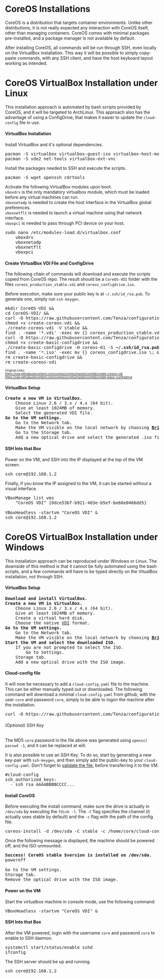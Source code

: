 # CoreOS Installations

CoreOS is a distribution that targets container environments. Unlike other distributions, it is not really expected any interaction with CoreOS itself, other than managing containers. CoreOS comes with minimal packages pre-installed, and a package manager is not available by default. 

After installing CoreOS, all commands will be run through SSH, even locally on the VirtualBox installation. This way it will be possible to simply copy-paste commands, with any SSH client, and have the host keyboard layout working as intended. 

# CoreOS VirtualBox Installation under Linux

This installation approach is automated by bash scripts provided by CoreOS, and it will be targeted to ArchLinux. This approach also has the advantage of using a ConfigDrive, that makes it easier to update the `cloud-config` file in use.

#### VirtualBox Installation

Install VirtualBox and it's optional dependencies.

<pre>
pacman -S virtualbox virtualbox-guest-iso virtualbox-host-modules-arch virtualbox-guest-utils
pacman -S vde2 net-tools virtualbox-ext-vnc
</pre>

Install the packages needed to SSH and execute the scripts.

<pre>
pacman -S wget openssh cdrtools
</pre>

Activate the following VirtualBox modules upon boot.  
`vboxdrv` is the only mandatory virtualbox module, which must be loaded before any virtual machines can run.  
`vboxnetadp` is needed to create the host interface in the VirtualBox global preferences.  
`vboxnetflt` is needed to launch a virtual machine using that network interface.  
`vboxpci` is needed to pass through PCI device on your host.  

<pre>
sudo nano /etc/modules-load.d/virtualbox.conf
    vboxdrv
    vboxnetadp
    vboxnetflt
    vboxpci
</pre>

#### Create VirtualBox VDI File and ConfigDrive

The following chain of commands will download and execute the scripts copied from CoreOS repo. The result should be a `CoreOS-VDI` folder with the files `coreos_production_stable.vdi` and `coreos_configdrive.iso`.

Before execution, make sure your public key is at `~/.ssh/id_rsa.pub`. To generate one, simply run `ssh-keygen`.

<pre>
mkdir CoreOS-VDI &&
cd CoreOS-VDI/ &&
curl -O https://raw.githubusercontent.com/Tenza/configurations/master/CoreOS%20DevOps/create-coreos-vdi &&
chmod +x create-coreos-vdi &&
./create-coreos-vdi -V stable &&
find . -name '*.vdi' -exec mv {} coreos_production_stable.vdi \; &&
curl -O https://raw.githubusercontent.com/Tenza/configurations/master/CoreOS%20DevOps/create-basic-configdrive &&
chmod +x create-basic-configdrive &&
./create-basic-configdrive -H coreos-01 -S <b>~/.ssh/id_rsa.pub</b> &&
find . -name '*.iso' -exec mv {} coreos_configdrive.iso \; &&
rm create-basic-configdrive &&
rm create-coreos-vdi
</pre>

<sub><sup>
Original Links:  
https://raw.githubusercontent.com/coreos/scripts/master/contrib/create-coreos-vdi  
https://raw.githubusercontent.com/coreos/scripts/master/contrib/create-basic-configdrive  
</sup></sub>

#### VirtualBox Setup

<pre>
<b>Create a new VM in VirtualBox.</b>
    Choose Linux 2.6 / 3.x / 4.x (64 bit).
    Give at least 1024MB of memory.
    Select the generated VDI file.
<b>Go to the VM settings.</b>
    Go to the Network tab.
    Make the VM visible on the local network by choosing <b><a href="https://www.howtogeek.com/122641/how-to-forward-ports-to-a-virtual-machine-and-use-it-as-a-server/">Bridged Mode</a></b>.
    Go to the Storage tab.
    Add a new optical drive and select the generated .iso file.
</pre>

#### SSH Into that Box

Power on the VM, and SSH into the IP displayed at the top of the VM screen.

<pre>
ssh core@192.168.1.2
</pre>

Finally, if you know the IP assigned to the VM, it can be started without a visual interface.

<pre>
VBoxManage list vms
    "CoreOS VDI" {0dce53bf-b921-403e-b5ef-be66e0466dd5}
    
VBoxHeadless -startvm "CoreOS VDI" &
ssh core@192.168.1.2
</pre>

# CoreOS VirtualBox Installation under Windows

This installation approach can be reproduced under Windows or Linux. The downside of this method is that it cannot be fully automated using the bash scripts, and a few commands will have to be typed directly on the VitualBox installation, not through SSH.

#### VirtualBox Setup

<pre>
<b>Download and install VirtualBox.</b>
<b>Create a new VM in VirtualBox.</b>
    Choose Linux 2.6 / 3.x / 4.x (64 bit).
    Give at least 1024MB of memory.
    Create a virtual hard disk.
    Choose the native <a href="https://superuser.com/questions/360517/what-disk-image-should-i-use-with-virtualbox-vdi-vmdk-vhd-or-hdd">VDI</a> format.
<b>Go to the VM settings.</b>
    Go to the Network tab.
    Make the VM visible on the local network by choosing <b><a href="https://www.howtogeek.com/122641/how-to-forward-ports-to-a-virtual-machine-and-use-it-as-a-server/">Bridged Mode</a></b>.
<b>Start the VM and select the downloaded ISO.</b>
    If you are not prompted to select the ISO.
        Go to Settings.
	Storage tab.
	Add a new optical drive with the ISO image.
</pre>

#### Cloud-config file

It will now be necessary to add a `cloud-config.yaml` file to the machine. This can be either manually typed out or downloaded. The following command will download a minimal `cloud-config.yaml` from github, with the user `core` and password `core`, simply to be able to logon the machine after the installation. 

<pre>
curl -O https://raw.githubusercontent.com/Tenza/configurations/master/CoreOS%20DevOps/cloud-config.yaml
</pre>

###### (Optional) SSH Key

The MD5 `core` password in the file above was generated using `openssl passwd -1`, and it can be replaced at will.

It is also possible to use an SSH Key. To do so, start by generating a new key-pair with `ssh-keygen`, and then simply add the public-key to your `cloud-config.yaml`. Don't forget to [validate the file](https://coreos.com/validate/), before transferring it to the VM.

<pre>
#cloud-config
ssh_authorized_keys:
  - ssh_rsa AAAABBBBCCCC...
</pre>

#### Install CoreOS

Before executing the install command, make sure the drive is actually in `/dev/sda` by executing the `fdisk -l`. The `-C` flag specifies the channel (it actually uses stable by default) and the `-c` flag with the path of the config file. 

<pre>
coreos-install -d /dev/sda -C stable -c /home/core/cloud-config.yaml
</pre>

Once the following message is displayed, the machine should be powered off, and the ISO unmounted.

<pre>
<b>Success! CoreOS stable $version is installed on /dev/sda.</b>
poweroff

Go to the VM settings.
Storage tab.
Remove the optical drive with the ISO image.
</pre>

#### Power on the VM

Start the virtualbox machine in console mode, use the following command:

<pre>
VBoxHeadless -startvm "CoreOS VDI" &
</pre>

#### SSH Into that Box

After the VM powered, login with the username `core` and password `core` to enable to SSH daemon.  

<pre>
systemctl start/status/enable sshd
ifconfig
</pre>

The SSH server should be up and running.

<pre>
ssh core@192.168.1.2
</pre>
